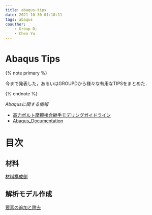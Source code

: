 ```yaml
---
title: abaqus-tips
date: 2021-10-30 01:10:11
tags: abaqus
coauthor:
    - Group D;
    - Chen Yu
---
```


# Abaqus Tips

{% note primary %}

今まで発表した，あるいはGROUPDから様々な有用なTIPSをまとめた．

{% endnote %}

*Abaqusに関する情報*
* [高力ボルト摩擦接合継手モデリングガイドライン](https://cdn.jsdelivr.net/gh/ChenYu-K/brwiki@master/source/doc/BMR_V1.pdf)
* [Abaqus_Documentation](https://help.3ds.com/2020/English/DSSIMULIA_Established/SIMULIA_Established_FrontmatterMap/sim-r-DSDocAbaqus.htm?ContextScope=all)

# 目次

## 材料

<!-- [材料構成側](/doc/abaqus-tips/constitutive-equation-materials.html) -->
[材料構成側](./constitutive-equation-materials.html 'class=red&target=_blank&data-layout=card')

## 解析モデル作成

<!-- [要素の追加と除去](/doc/abaqus-tips/Analytical_model_creation.html) -->
[要素の追加と除去](./Analytical_model_creation.html 'class=red&target=_blank&data-layout=card')
